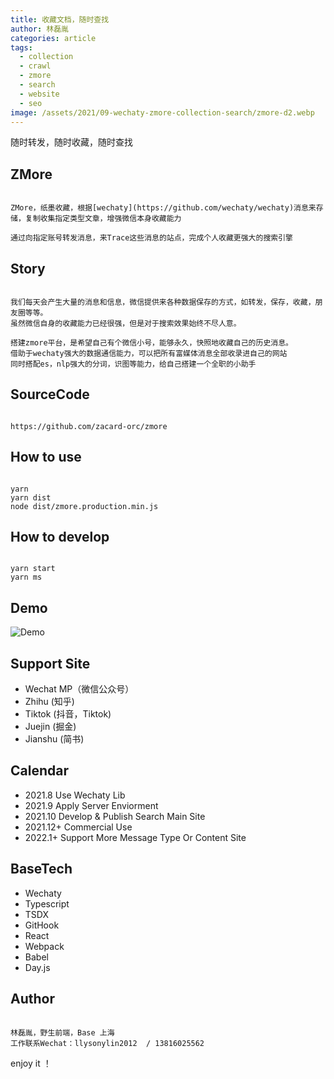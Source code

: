 ```yaml
---
title: 收藏文档，随时查找
author: 林磊胤
categories: article
tags:
  - collection
  - crawl
  - zmore
  - search
  - website
  - seo
image: /assets/2021/09-wechaty-zmore-collection-search/zmore-d2.webp
---
```


随时转发，随时收藏，随时查找

## ZMore
  
```text

ZMore，纸墨收藏，根据[wechaty](https://github.com/wechaty/wechaty)消息来存储，复制收集指定类型文章，增强微信本身收藏能力

通过向指定账号转发消息，来Trace这些消息的站点，完成个人收藏更强大的搜索引擎

```

## Story
  
```text

我们每天会产生大量的消息和信息，微信提供来各种数据保存的方式，如转发，保存，收藏，朋友圈等等。
虽然微信自身的收藏能力已经很强，但是对于搜索效果始终不尽人意。

搭建zmore平台，是希望自己有个微信小号，能够永久，快照地收藏自己的历史消息。
借助于wechaty强大的数据通信能力，可以把所有富媒体消息全部收录进自己的网站
同时搭配es，nlp强大的分词，识图等能力，给自己搭建一个全职的小助手

```

## SourceCode
  
```text

https://github.com/zacard-orc/zmore

```

## How to use
  
```text

yarn
yarn dist
node dist/zmore.production.min.js

```

## How to develop
  
```text

yarn start
yarn ms

```

## Demo

![Demo](/assets/2021/09-wechaty-zmore-collection-search/zmore-d1.webp)


## Support Site
- Wechat MP（微信公众号）
- Zhihu (知乎)
- Tiktok (抖音，Tiktok)
- Juejin (掘金)
- Jianshu (简书)

## Calendar
- 2021.8 Use Wechaty Lib
- 2021.9 Apply Server Enviorment
- 2021.10 Develop & Publish Search Main Site
- 2021.12+ Commercial Use
- 2022.1+ Support More Message Type Or Content Site

## BaseTech
- Wechaty
- Typescript
- TSDX
- GitHook
- React
- Webpack
- Babel
- Day.js

## Author
```text

林磊胤，野生前端，Base 上海
工作联系Wechat：llysonylin2012  / 13816025562 

```
 


enjoy it ！
